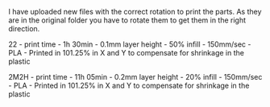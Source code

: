 I have uploaded new files with the correct rotation to print the parts. As they are in the original folder you have to rotate them to get them in the right direction.

22 - print time - 1h 30min - 0.1mm layer height - 50% infill - 150mm/sec - PLA - Printed in 101.25% in X and Y to compensate for shrinkage in the plastic

2M2H - print time - 11h 05min - 0.2mm layer height - 20% infill - 150mm/sec - PLA - Printed in 101.25% in X and Y to compensate for shrinkage in the plastic
